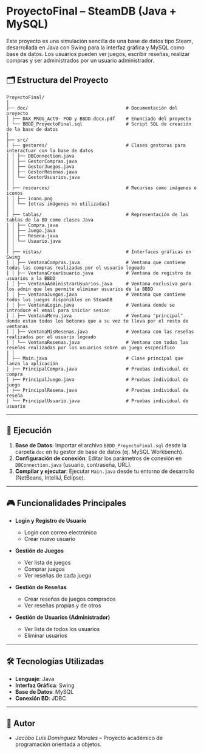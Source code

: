 # ProyectoFinal – SteamDB  (Java + MySQL)

Este proyecto es una simulación sencilla de una base de datos tipo Steam, desarrollada en Java con Swing para la interfaz gráfica y MySQL como base de datos. Los usuarios pueden ver juegos, escribir reseñas, realizar compras y ser administrados por un usuario administrador.

## 🗂️ Estructura del Proyecto

```plaintext
ProyectoFinal/
│
├── doc/                                    # Documentación del proyecto
│ ├── DAX_PROG_Act9- POO y BBDD.docx.pdf    # Enunciado del proyecto
│ └── BBDD_ProyectoFinal.sql                # Script SQL de creación de la base de datos
│
├── src/
│ ├── gestores/                             # Clases gestoras para interactuar con la base de datos
│ │ ├── DBConnection.java
│ │ ├── GestorCompras.java
│ │ ├── GestorJuegos.java
│ │ ├── GestorResenas.java
│ │ └── GestorUsuarios.java
│ │
│ ├── resources/                            # Recursos como imágenes e iconos
│ │ ├── icono.png
│ │ └── [otras imágenes no utilizadas]
│ │
│ ├── tablas/                               # Representación de las tablas de la BD como clases Java
│ │ ├── Compra.java
│ │ ├── Juego.java
│ │ ├── Resena.java
│ │ └── Usuario.java
│ │
│ ├── vistas/                               # Interfaces gráficas en Swing
│ │ ├── VentanaCompras.java                 # Ventana que contiene todas las compras realizadas por el usuario logeado
│ │ ├── VentanaCrearUsuario.java            # Ventana de registro de usuarios a la BBDD
│ │ ├── VentanaAdministrarUsuarios.java     # Ventana exclusiva para los admin que les permite eliminar usuarios de la BBDD
│ │ ├── VentanaJuegos.java                  # Ventana que contiene todos los juegos disponibles en SteamDB
│ │ ├── VentanaLogin.java                   # Ventana donde se introduce el email para iniciar sesion
│ │ ├── VentanaMenu.java                    # Ventana "principal" donde estan todos los botones que a su vez te lleva por el resto de ventanas 
│ │ ├── VentanaMisResenas.java              # Ventana con las reseñas realizadas por el usuario logeado
│ │ └── VentanaResenas.java                 # Ventana con todas las reseñas realizadas por los usuarios sobre un juego escpecifico
│ │
│ ├── Main.java                             # Clase principal que lanza la aplicación
│ ├── PrincipalCompra.java                  # Pruebas individual de compra
│ ├── PrincipalJuego.java                   # Pruebas individual de juego
│ ├── PrincipalResena.java                  # Pruebas individual de reseña
│ └── PrincipalUsuario.java                 # Pruebas individual de usuario
```


---

## 🚀 Ejecución

1. **Base de Datos**: Importar el archivo `BBDD_ProyectoFinal.sql` desde la carpeta `doc` en tu gestor de base de datos (ej. MySQL Workbench).
2. **Configuración de conexión**: Editar los parámetros de conexión en `DBConnection.java` (usuario, contraseña, URL).
3. **Compilar y ejecutar**: Ejecutar `Main.java` desde tu entorno de desarrollo (NetBeans, IntelliJ, Eclipse).

---

## 🎮 Funcionalidades Principales

- **Login y Registro de Usuario**
    - Login con correo electrónico
    - Crear nuevo usuario

- **Gestión de Juegos**
    - Ver lista de juegos
    - Comprar juegos
    - Ver reseñas de cada juego

- **Gestión de Reseñas**
    - Crear reseñas de juegos comprados
    - Ver reseñas propias y de otros

- **Gestión de Usuarios (Administrador)**
    - Ver lista de todos los usuarios
    - Eliminar usuarios

---

## 🛠 Tecnologías Utilizadas

- **Lenguaje**: Java
- **Interfaz Gráfica**: Swing
- **Base de Datos**: MySQL
- **Conexión BD**: JDBC

---
## 👤 Autor

- *Jacobo Luis Domínguez Morales* – Proyecto académico de programación orientada a objetos.


